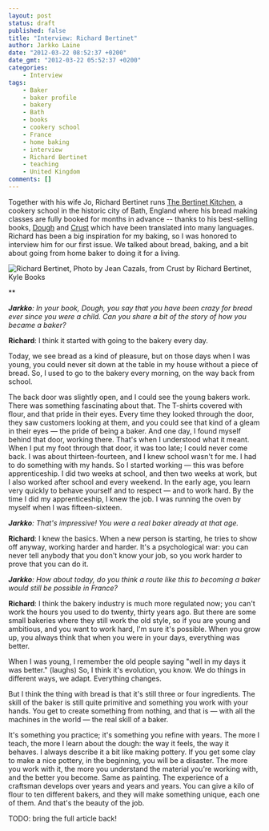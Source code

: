 ```yaml
---
layout: post
status: draft
published: false
title: "Interview: Richard Bertinet"
author: Jarkko Laine
date: "2012-03-22 08:52:37 +0200"
date_gmt: "2012-03-22 05:52:37 +0200"
categories:
    - Interview
tags:
    - Baker
    - baker profile
    - bakery
    - Bath
    - books
    - cookery school
    - France
    - home baking
    - interview
    - Richard Bertinet
    - teaching
    - United Kingdom
comments: []
---
```


Together with his wife Jo, Richard Bertinet runs [The Bertinet Kitchen](http://www.thebertinetkitchen.com),
a cookery school in the historic city of Bath, England where his bread making classes are fully
booked for months in advance -- thanks to his best-selling books, [Dough](http://amzn.to/2oHVeZK)
and [Crust](http://amzn.to/2namJh7) which have been translated into many languages. Richard has been a
big inspiration for my baking, so I was honored to interview him for our first issue. We talked about bread,
baking, and a bit about going from home baker to doing it for a living.

![Richard Bertinet, Photo by Jean Cazals, from Crust by Richard Bertinet, Kyle Books](/breadmagazine/assets/blog/bread-1-bertinet2.jpg)

\*\*

_**Jarkko**: In your book, Dough, you say that you have been
crazy for bread ever since you were a child. Can you share a bit of the
story of how you became a baker?_

**Richard**: I think it started with going to the bakery every day.

Today, we see bread as a kind of pleasure, but on those days when I
was young, you could never sit down at the table in my house without a piece of
bread. So, I used to go to the bakery every morning, on the way back from
school.

The back door was slightly open, and I could see the young bakers work. There was something
fascinating about that. The T-shirts covered with flour, and that pride in their eyes.
Every time they looked through the door, they saw customers looking at them, and you could see that kind of a gleam
in their eyes &mdash; the pride of being a baker. And one day, I found myself behind
that door, working there. That's when I understood what it meant. When I put my
foot through that door, it was too late; I could never come back. I was
about thirteen-fourteen, and I knew school wasn't for me. I had to do something
with my hands. So I started working &mdash; this was before apprenticeship. I did two
weeks at school, and then two weeks at work, but I also worked after school and
every weekend. In the early age, you learn very quickly to behave yourself and
to respect &mdash; and to work hard. By the time I did my apprenticeship, I knew the
job. I was running the oven by myself when I was fifteen-sixteen.

_**Jarkko**: That's impressive! You were a real baker already at that age._

**Richard**: I knew the basics. When a new person is starting, he
tries to show off anyway, working harder and harder. It's a psychological war:
you can never tell anybody that you don't know your job, so you work harder to
prove that you can do it.

_**Jarkko**: How about today, do you think a route like this to becoming a baker would still be possible in France?_

**Richard**: I think the bakery industry is much more
regulated now; you can't work the hours you used to do twenty, thirty years ago.
But there are some small bakeries where they still work the old style, so if you
are young and ambitious, and you want to work hard, I'm sure it's possible. When
you grow up, you always think that when you were in your days, everything was
better.

When I was young, I remember the old people saying "well in my days it
was better." (laughs) So, I think it's evolution, you know. We do things in
different ways, we adapt. Everything changes.

But I think the thing with bread is that it's still
three or four ingredients. The skill of the baker is still quite primitive and
something you work with your hands. You get to create something from nothing,
and that is &mdash; with all the machines in the world &mdash; the real skill of a
baker.

It's something you practice; it's something you refine with years. The more I
teach, the more I learn about the dough: the way it feels, the way it behaves. I
always describe it a bit like making pottery. If you get some clay to make a
nice pottery, in the beginning, you will be a disaster. The more you work with
it, the more you understand the material you're working with, and the better you
become. Same as painting. The experience of a craftsman develops over years and
years and years. You can give a kilo of flour to ten different bakers, and they
will make something unique, each one of them. And that's the beauty of the job.

TODO: bring the full article back!
